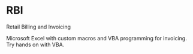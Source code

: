 # RBI
Retail Billing and Invoicing

Microsoft Excel with custom macros and VBA programming for invoicing. Try hands on with VBA.

